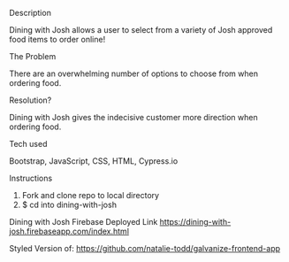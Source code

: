 Description

Dining with Josh allows a user to select from a variety of Josh approved food items to order online!

The Problem

There are an overwhelming number of options to choose from when ordering food.

Resolution?

Dining with Josh gives the indecisive customer more direction when ordering food.

Tech used

Bootstrap, JavaScript, CSS, HTML, Cypress.io

Instructions

1. Fork and clone repo to local directory
2. $ cd into dining-with-josh

Dining with Josh Firebase Deployed Link
https://dining-with-josh.firebaseapp.com/index.html

Styled Version of: https://github.com/natalie-todd/galvanize-frontend-app
